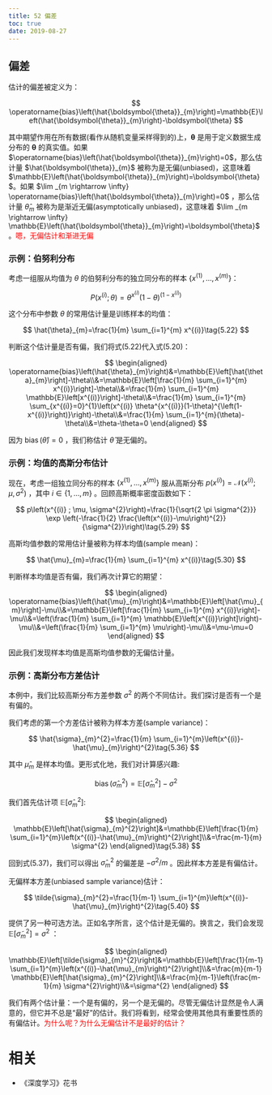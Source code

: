 ```yaml
---
title: 52 偏差
toc: true
date: 2019-08-27
---
```


## 偏差

估计的偏差被定义为：

$$
\operatorname{bias}\left(\hat{\boldsymbol{\theta}}_{m}\right)=\mathbb{E}\left(\hat{\boldsymbol{\theta}}_{m}\right)-\boldsymbol{\theta}
$$

其中期望作用在所有数据(看作从随机变量采样得到的)上，$\boldsymbol{\theta}$ 是用于定义数据生成分布的 $\boldsymbol{\theta}$ 的真实值。如果 $\operatorname{bias}\left(\hat{\boldsymbol{\theta}}_{m}\right)=0$，那么估计量 $\hat{\boldsymbol{\theta}}_{m}$ 被称为是无偏(unbiased)，这意味着 $\mathbb{E}\left(\hat{\boldsymbol{\theta}}_{m}\right)=\boldsymbol{\theta}$。如果 $\lim _{m \rightarrow \infty} \operatorname{bias}\left(\hat{\boldsymbol{\theta}}_{m}\right)=0$ ，那么估计量 $\hat{\theta}_{m}$ 被称为是渐近无偏(asymptotically unbiased)，这意味着 $\lim _{m \rightarrow \infty} \mathbb{E}\left(\hat{\boldsymbol{\theta}}_{m}\right)=\boldsymbol{\theta}$。<span style="color:red;">嗯，无偏估计和渐进无偏</span>


### 示例：伯努利分布

考虑一组服从均值为 $\theta$ 的伯努利分布的独立同分布的样本 $\left\{x^{(1)}, \ldots, x^{(m)}\right\}$：

$$
P\left(x^{(i)} ; \theta\right)=\theta^{x^{(i)}}(1-\theta)^{\left(1-x^{(i)}\right)}\tag{5.21}
$$


这个分布中参数 $\theta$ 的常用估计量是训练样本的均值：

$$
\hat{\theta}_{m}=\frac{1}{m} \sum_{i=1}^{m} x^{(i)}\tag{5.22}
$$

判断这个估计量是否有偏，我们将式(5.22)代入式(5.20)：



$$
\begin{aligned}
\operatorname{bias}\left(\hat{\theta}_{m}\right)&=\mathbb{E}\left[\hat{\theta}_{m}\right]-\theta\\&=\mathbb{E}\left[\frac{1}{m} \sum_{i=1}^{m} x^{(i)}\right]-\theta\\&=\frac{1}{m} \sum_{i=1}^{m} \mathbb{E}\left[x^{(i)}\right]-\theta\\&=\frac{1}{m} \sum_{i=1}^{m} \sum_{x^{(i)}=0}^{1}\left(x^{(i)} \theta^{x^{(i)}}(1-\theta)^{\left(1-x^{(i)}\right)}\right)-\theta\\&=\frac{1}{m} \sum_{i=1}^{m}(\theta)-\theta\\&=\theta-\theta=0
\end{aligned}
$$


因为 $\operatorname{bias}(\hat{\theta})=0$ ，我们称估计 $\hat{\theta}$ 是无偏的。

### 示例：均值的高斯分布估计

现在，考虑一组独立同分布的样本 $\left\{x^{(1)}, \ldots, x^{(m)}\right\}$ 服从高斯分布 $p\left(x^{(i)}\right)=\mathcal{N}\left(x^{(i)} ; \mu, \sigma^{2}\right)$ ，其中 $i \in\{1, \ldots, m\}$ 。回顾高斯概率密度函数如下：

$$
p\left(x^{(i)} ; \mu, \sigma^{2}\right)=\frac{1}{\sqrt{2 \pi \sigma^{2}}} \exp \left(-\frac{1}{2} \frac{\left(x^{(i)}-\mu\right)^{2}}{\sigma^{2}}\right)\tag{5.29}
$$



高斯均值参数的常用估计量被称为样本均值(sample mean)：

$$
\hat{\mu}_{m}=\frac{1}{m} \sum_{i=1}^{m} x^{(i)}\tag{5.30}
$$



判断样本均值是否有偏，我们再次计算它的期望：

$$
\begin{aligned}
\operatorname{bias}\left(\hat{\mu}_{m}\right)&=\mathbb{E}\left[\hat{\mu}_{m}\right]-\mu\\&=\mathbb{E}\left[\frac{1}{m} \sum_{i=1}^{m} x^{(i)}\right]-\mu\\&=\left(\frac{1}{m} \sum_{i=1}^{m} \mathbb{E}\left[x^{(i)}\right]\right)-\mu\\&=\left(\frac{1}{m} \sum_{i=1}^{m} \mu\right)-\mu\\&=\mu-\mu=0
\end{aligned}
$$


因此我们发现样本均值是高斯均值参数的无偏估计量。

### 示例：高斯分布方差估计

本例中，我们比较高斯分布方差参数 $\sigma^{2}$ 的两个不同估计。我们探讨是否有一个是有偏的。

我们考虑的第一个方差估计被称为样本方差(sample variance)：

$$
\hat{\sigma}_{m}^{2}=\frac{1}{m} \sum_{i=1}^{m}\left(x^{(i)}-\hat{\mu}_{m}\right)^{2}\tag{5.36}
$$

其中 $\hat{\mu}_{m}$ 是样本均值。更形式化地，我们对计算感兴趣:

$$
\operatorname{bias}\left(\hat{\sigma}_{m}^{2}\right)=\mathbb{E}\left[\hat{\sigma}_{m}^{2}\right]-\sigma^{2}\tag{5.37}
$$

我们首先估计项 $\mathbb{E}\left[\hat{\sigma}_{m}^{2}\right]$:

$$
\begin{aligned}
\mathbb{E}\left[\hat{\sigma}_{m}^{2}\right]&=\mathbb{E}\left[\frac{1}{m} \sum_{i=1}^{m}\left(x^{(i)}-\hat{\mu}_{m}\right)^{2}\right]\\&=\frac{m-1}{m} \sigma^{2}
\end{aligned}\tag{5.38}
$$



回到式(5.37)，我们可以得出 $\hat{\sigma}_{m}^{2}$ 的偏差是 $-\sigma^{2} / m$ 。因此样本方差是有偏估计。

无偏样本方差(unbiased sample variance)估计：

$$
\tilde{\sigma}_{m}^{2}=\frac{1}{m-1} \sum_{i=1}^{m}\left(x^{(i)}-\hat{\mu}_{m}\right)^{2}\tag{5.40}
$$

提供了另一种可选方法。正如名字所言，这个估计是无偏的。换言之，我们会发现 $\mathbb{E}\left[\tilde{\sigma}_{m}^{2}\right]=\sigma^{2}$ ：


$$
\begin{aligned}
\mathbb{E}\left[\tilde{\sigma}_{m}^{2}\right]&=\mathbb{E}\left[\frac{1}{m-1} \sum_{i=1}^{m}\left(x^{(i)}-\hat{\mu}_{m}\right)^{2}\right]\\&=\frac{m}{m-1} \mathbb{E}\left[\hat{\sigma}_{m}^{2}\right]\\&=\frac{m}{m-1}\left(\frac{m-1}{m} \sigma^{2}\right)\\&=\sigma^{2}
\end{aligned}
$$

我们有两个估计量：一个是有偏的，另一个是无偏的。尽管无偏估计显然是令人满意的，但它并不总是“最好”的估计。我们将看到，经常会使用其他具有重要性质的有偏估计。<span style="color:red;">为什么呢？为什么无偏估计不是最好的估计？</span>



# 相关

- 《深度学习》花书
